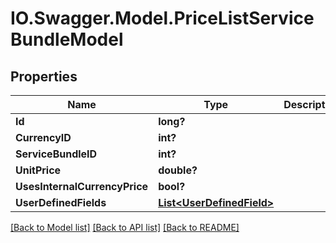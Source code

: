 # IO.Swagger.Model.PriceListServiceBundleModel
## Properties

Name | Type | Description | Notes
------------ | ------------- | ------------- | -------------
**Id** | **long?** |  | [optional] 
**CurrencyID** | **int?** |  | [optional] 
**ServiceBundleID** | **int?** |  | [optional] 
**UnitPrice** | **double?** |  | [optional] 
**UsesInternalCurrencyPrice** | **bool?** |  | [optional] 
**UserDefinedFields** | [**List&lt;UserDefinedField&gt;**](UserDefinedField.md) |  | [optional] 

[[Back to Model list]](../README.md#documentation-for-models) [[Back to API list]](../README.md#documentation-for-api-endpoints) [[Back to README]](../README.md)

